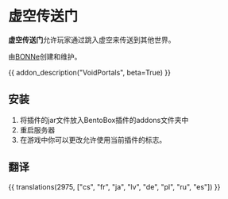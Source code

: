 # 虚空传送门

**虚空传送门**允许玩家通过跳入虚空来传送到其他世界。

由[BONNe](https://github.com/BONNe)创建和维护。

{{ addon_description("VoidPortals", beta=True) }}

## 安装

1. 将插件的jar文件放入BentoBox插件的addons文件夹中
2. 重启服务器
3. 在游戏中你可以更改允许使用当前插件的标志。

## 翻译

{{ translations(2975, ["cs", "fr", "ja", "lv", "de", "pl", "ru", "es"]) }}